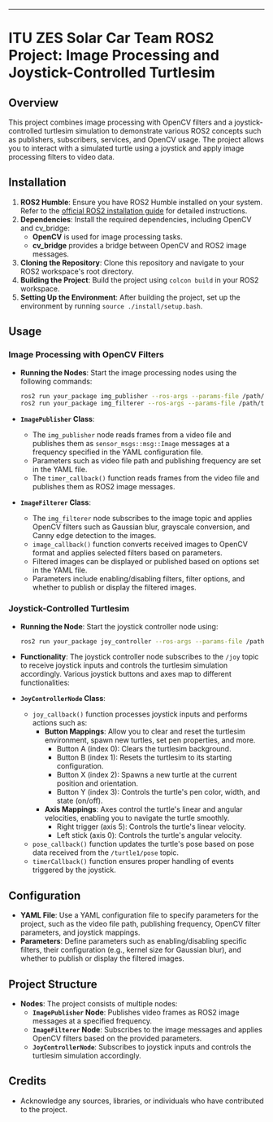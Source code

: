 
---

# ITU ZES Solar Car Team ROS2 Project: Image Processing and Joystick-Controlled Turtlesim

## Overview
This project combines image processing with OpenCV filters and a joystick-controlled turtlesim simulation to demonstrate various ROS2 concepts such as publishers, subscribers, services, and OpenCV usage. The project allows you to interact with a simulated turtle using a joystick and apply image processing filters to video data.

## Installation
1. **ROS2 Humble**: Ensure you have ROS2 Humble installed on your system. Refer to the [official ROS2 installation guide](https://docs.ros.org/en/humble/Installation.html) for detailed instructions.
2. **Dependencies**: Install the required dependencies, including OpenCV and cv_bridge:
    - **OpenCV** is used for image processing tasks.
    - **cv_bridge** provides a bridge between OpenCV and ROS2 image messages.
3. **Cloning the Repository**: Clone this repository and navigate to your ROS2 workspace's root directory.
4. **Building the Project**: Build the project using `colcon build` in your ROS2 workspace.
5. **Setting Up the Environment**: After building the project, set up the environment by running `source ./install/setup.bash`.

## Usage
### Image Processing with OpenCV Filters
- **Running the Nodes**: Start the image processing nodes using the following commands:
    ```bash
    ros2 run your_package img_publisher --ros-args --params-file /path/to/config.yaml
    ros2 run your_package img_filterer --ros-args --params-file /path/to/config.yaml
    ```
- **`ImagePublisher` Class**:
    - The `img_publisher` node reads frames from a video file and publishes them as `sensor_msgs::msg::Image` messages at a frequency specified in the YAML configuration file.
    - Parameters such as video file path and publishing frequency are set in the YAML file.
    - The `timer_callback()` function reads frames from the video file and publishes them as ROS2 image messages.

- **`ImageFilterer` Class**:
    - The `img_filterer` node subscribes to the image topic and applies OpenCV filters such as Gaussian blur, grayscale conversion, and Canny edge detection to the images.
    - `image_callback()` function converts received images to OpenCV format and applies selected filters based on parameters.
    - Filtered images can be displayed or published based on options set in the YAML file.
    - Parameters include enabling/disabling filters, filter options, and whether to publish or display the filtered images.

### Joystick-Controlled Turtlesim
- **Running the Node**: Start the joystick controller node using:
    ```bash
    ros2 run your_package joy_controller --ros-args --params-file /path/to/config.yaml
    ```
- **Functionality**: The joystick controller node subscribes to the `/joy` topic to receive joystick inputs and controls the turtlesim simulation accordingly. Various joystick buttons and axes map to different functionalities:

- **`JoyControllerNode` Class**:
    - `joy_callback()` function processes joystick inputs and performs actions such as:
        - **Button Mappings**: Allow you to clear and reset the turtlesim environment, spawn new turtles, set pen properties, and more.
            - Button A (index 0): Clears the turtlesim background.
            - Button B (index 1): Resets the turtlesim to its starting configuration.
            - Button X (index 2): Spawns a new turtle at the current position and orientation.
            - Button Y (index 3): Controls the turtle's pen color, width, and state (on/off).
        - **Axis Mappings**: Axes control the turtle's linear and angular velocities, enabling you to navigate the turtle smoothly.
            - Right trigger (axis 5): Controls the turtle's linear velocity.
            - Left stick (axis 0): Controls the turtle's angular velocity.
    - `pose_callback()` function updates the turtle's pose based on pose data received from the `/turtle1/pose` topic.
    - `timerCallback()` function ensures proper handling of events triggered by the joystick.

## Configuration
- **YAML File**: Use a YAML configuration file to specify parameters for the project, such as the video file path, publishing frequency, OpenCV filter parameters, and joystick mappings.
- **Parameters**: Define parameters such as enabling/disabling specific filters, their configuration (e.g., kernel size for Gaussian blur), and whether to publish or display the filtered images.

## Project Structure
- **Nodes**: The project consists of multiple nodes:
    - **`ImagePublisher` Node**: Publishes video frames as ROS2 image messages at a specified frequency.
    - **`ImageFilterer` Node**: Subscribes to the image messages and applies OpenCV filters based on the provided parameters.
    - **`JoyControllerNode`**: Subscribes to joystick inputs and controls the turtlesim simulation accordingly.

## Credits
- Acknowledge any sources, libraries, or individuals who have contributed to the project.

